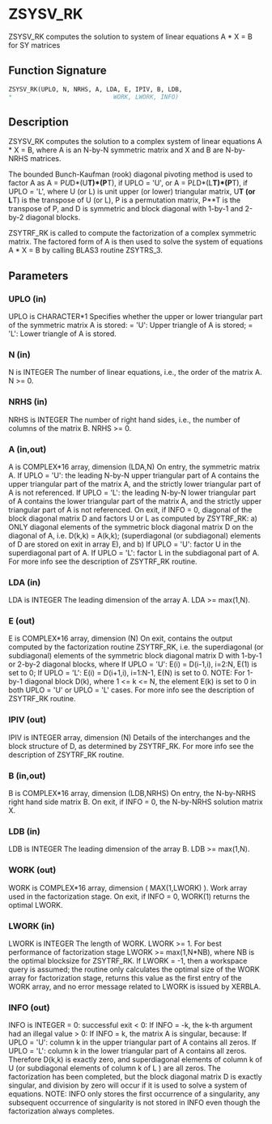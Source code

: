 # ZSYSV_RK

ZSYSV_RK computes the solution to system of linear equations A * X = B for SY matrices

## Function Signature

```fortran
ZSYSV_RK(UPLO, N, NRHS, A, LDA, E, IPIV, B, LDB,
*                            WORK, LWORK, INFO)
```

## Description

 ZSYSV_RK computes the solution to a complex system of linear
 equations A * X = B, where A is an N-by-N symmetric matrix
 and X and B are N-by-NRHS matrices.

 The bounded Bunch-Kaufman (rook) diagonal pivoting method is used
 to factor A as
    A = P*U*D*(U**T)*(P**T),  if UPLO = 'U', or
    A = P*L*D*(L**T)*(P**T),  if UPLO = 'L',
 where U (or L) is unit upper (or lower) triangular matrix,
 U**T (or L**T) is the transpose of U (or L), P is a permutation
 matrix, P**T is the transpose of P, and D is symmetric and block
 diagonal with 1-by-1 and 2-by-2 diagonal blocks.

 ZSYTRF_RK is called to compute the factorization of a complex
 symmetric matrix.  The factored form of A is then used to solve
 the system of equations A * X = B by calling BLAS3 routine ZSYTRS_3.

## Parameters

### UPLO (in)

UPLO is CHARACTER*1 Specifies whether the upper or lower triangular part of the symmetric matrix A is stored: = 'U': Upper triangle of A is stored; = 'L': Lower triangle of A is stored.

### N (in)

N is INTEGER The number of linear equations, i.e., the order of the matrix A. N >= 0.

### NRHS (in)

NRHS is INTEGER The number of right hand sides, i.e., the number of columns of the matrix B. NRHS >= 0.

### A (in,out)

A is COMPLEX*16 array, dimension (LDA,N) On entry, the symmetric matrix A. If UPLO = 'U': the leading N-by-N upper triangular part of A contains the upper triangular part of the matrix A, and the strictly lower triangular part of A is not referenced. If UPLO = 'L': the leading N-by-N lower triangular part of A contains the lower triangular part of the matrix A, and the strictly upper triangular part of A is not referenced. On exit, if INFO = 0, diagonal of the block diagonal matrix D and factors U or L as computed by ZSYTRF_RK: a) ONLY diagonal elements of the symmetric block diagonal matrix D on the diagonal of A, i.e. D(k,k) = A(k,k); (superdiagonal (or subdiagonal) elements of D are stored on exit in array E), and b) If UPLO = 'U': factor U in the superdiagonal part of A. If UPLO = 'L': factor L in the subdiagonal part of A. For more info see the description of ZSYTRF_RK routine.

### LDA (in)

LDA is INTEGER The leading dimension of the array A. LDA >= max(1,N).

### E (out)

E is COMPLEX*16 array, dimension (N) On exit, contains the output computed by the factorization routine ZSYTRF_RK, i.e. the superdiagonal (or subdiagonal) elements of the symmetric block diagonal matrix D with 1-by-1 or 2-by-2 diagonal blocks, where If UPLO = 'U': E(i) = D(i-1,i), i=2:N, E(1) is set to 0; If UPLO = 'L': E(i) = D(i+1,i), i=1:N-1, E(N) is set to 0. NOTE: For 1-by-1 diagonal block D(k), where 1 <= k <= N, the element E(k) is set to 0 in both UPLO = 'U' or UPLO = 'L' cases. For more info see the description of ZSYTRF_RK routine.

### IPIV (out)

IPIV is INTEGER array, dimension (N) Details of the interchanges and the block structure of D, as determined by ZSYTRF_RK. For more info see the description of ZSYTRF_RK routine.

### B (in,out)

B is COMPLEX*16 array, dimension (LDB,NRHS) On entry, the N-by-NRHS right hand side matrix B. On exit, if INFO = 0, the N-by-NRHS solution matrix X.

### LDB (in)

LDB is INTEGER The leading dimension of the array B. LDB >= max(1,N).

### WORK (out)

WORK is COMPLEX*16 array, dimension ( MAX(1,LWORK) ). Work array used in the factorization stage. On exit, if INFO = 0, WORK(1) returns the optimal LWORK.

### LWORK (in)

LWORK is INTEGER The length of WORK. LWORK >= 1. For best performance of factorization stage LWORK >= max(1,N*NB), where NB is the optimal blocksize for ZSYTRF_RK. If LWORK = -1, then a workspace query is assumed; the routine only calculates the optimal size of the WORK array for factorization stage, returns this value as the first entry of the WORK array, and no error message related to LWORK is issued by XERBLA.

### INFO (out)

INFO is INTEGER = 0: successful exit < 0: If INFO = -k, the k-th argument had an illegal value > 0: If INFO = k, the matrix A is singular, because: If UPLO = 'U': column k in the upper triangular part of A contains all zeros. If UPLO = 'L': column k in the lower triangular part of A contains all zeros. Therefore D(k,k) is exactly zero, and superdiagonal elements of column k of U (or subdiagonal elements of column k of L ) are all zeros. The factorization has been completed, but the block diagonal matrix D is exactly singular, and division by zero will occur if it is used to solve a system of equations. NOTE: INFO only stores the first occurrence of a singularity, any subsequent occurrence of singularity is not stored in INFO even though the factorization always completes.

